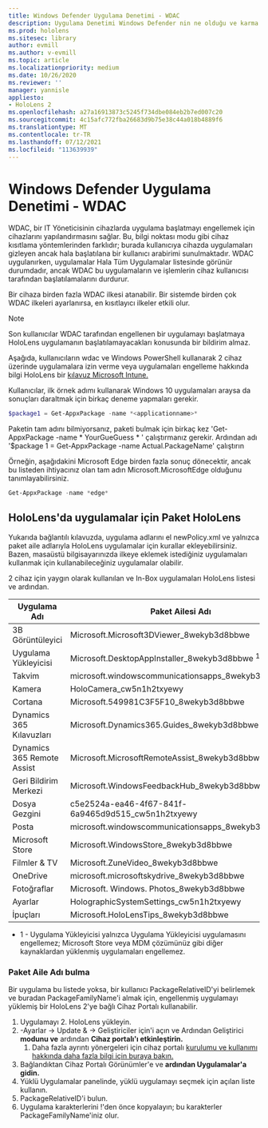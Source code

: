 ```yaml
---
title: Windows Defender Uygulama Denetimi - WDAC
description: Uygulama Denetimi Windows Defender nin ne olduğu ve karma gerçeklik cihazlarını yönetmek için HoloLens genel bakış.
ms.prod: hololens
ms.sitesec: library
author: evmill
ms.author: v-evmill
ms.topic: article
ms.localizationpriority: medium
ms.date: 10/26/2020
ms.reviewer: ''
manager: yannisle
appliesto:
- HoloLens 2
ms.openlocfilehash: a27a16913873c5245f734dbe084eb2b7ed007c20
ms.sourcegitcommit: 4c15afc772fba26683d9b75e38c44a018b4889f6
ms.translationtype: MT
ms.contentlocale: tr-TR
ms.lasthandoff: 07/12/2021
ms.locfileid: "113639939"
---
```

# <a name="windows-defender-application-control---wdac"></a>Windows Defender Uygulama Denetimi - WDAC

WDAC, bir IT Yöneticisinin cihazlarda uygulama başlatmayı engellemek için cihazlarını yapılandırmasını sağlar. Bu, bilgi noktası modu gibi cihaz kısıtlama yöntemlerinden farklıdır; burada kullanıcıya cihazda uygulamaları gizleyen ancak hala başlatılana bir kullanıcı arabirimi sunulmaktadır. WDAC uygulanırken, uygulamalar Hala Tüm Uygulamalar listesinde görünür durumdadır, ancak WDAC bu uygulamaların ve işlemlerin cihaz kullanıcısı tarafından başlatılamalarını durdurur.

Bir cihaza birden fazla WDAC ilkesi atanabilir. Bir sistemde birden çok WDAC ilkeleri ayarlanırsa, en kısıtlayıcı ilkeler etkili olur. 

> [!NOTE]
> Son kullanıcılar WDAC tarafından engellenen bir uygulamayı başlatmaya HoloLens uygulamanın başlatılamayacakları konusunda bir bildirim almaz.

Aşağıda, kullanıcıların wdac ve Windows PowerShell kullanarak 2 cihaz üzerinde uygulamalara izin verme veya uygulamaları engelleme hakkında bilgi HoloLens bir [kılavuz Microsoft Intune.](/mem/intune/configuration/custom-profile-hololens)

Kullanıcılar, ilk örnek adımı kullanarak Windows 10 uygulamaları araysa da sonuçları daraltmak için birkaç deneme yapmaları gerekir.

```powershell
$package1 = Get-AppxPackage -name *<applicationname>*
``` 

Paketin tam adını bilmiyorsanız, paketi bulmak için birkaç kez 'Get-AppxPackage -name \* YourGueGuess \* ' çalıştırmanız gerekir. Ardından adı '$package 1 = Get-AppxPackage -name Actual.PackageName' çalıştırın

Örneğin, aşağıdakini Microsoft Edge birden fazla sonuç dönecektir, ancak bu listeden ihtiyacınız olan tam adın Microsoft.MicrosoftEdge olduğunu tanımlayabilirsiniz.

```powershell
Get-AppxPackage -name *edge*
``` 

## <a name="package-family-names-for-apps-on-hololens"></a>HoloLens'da uygulamalar için Paket HoloLens

Yukarıda bağlantılı kılavuzda, uygulama adlarını el newPolicy.xml ve yalnızca paket aile adlarıyla HoloLens uygulamalar için kurallar ekleyebilirsiniz. Bazen, masaüstü bilgisayarınızda ilkeye eklemek istediğiniz uygulamaları kullanmak için kullanabileceğiniz uygulamalar olabilir.

2 cihaz için yaygın olarak kullanılan ve In-Box uygulamaları HoloLens listesi ve ardından.

| Uygulama Adı                   | Paket Ailesi Adı                                |
|----------------------------|----------------------------------------------------|
| 3B Görüntüleyici                  | Microsoft.Microsoft3DViewer_8wekyb3d8bbwe          |
| Uygulama Yükleyicisi              | Microsoft.DesktopAppInstaller_8wekyb3d8bbwe <sup>1</sup>         |
| Takvim                   | microsoft.windowscommunicationsapps_8wekyb3d8bbwe  |
| Kamera                     | HoloCamera_cw5n1h2txyewy                           |
| Cortana                    | Microsoft.549981C3F5F10_8wekyb3d8bbwe              |
| Dynamics 365 Kılavuzları        | Microsoft.Dynamics365.Guides_8wekyb3d8bbwe         |
| Dynamics 365 Remote Assist | Microsoft.MicrosoftRemoteAssist_8wekyb3d8bbwe      |
| Geri Bildirim Merkezi               | Microsoft.WindowsFeedbackHub_8wekyb3d8bbwe         |
| Dosya Gezgini              | c5e2524a-ea46-4f67-841f-6a9465d9d515_cw5n1h2txyewy |
| Posta                       | microsoft.windowscommunicationsapps_8wekyb3d8bbwe  |
| Microsoft Store            | Microsoft.WindowsStore_8wekyb3d8bbwe               |
| Filmler & TV                | Microsoft.ZuneVideo_8wekyb3d8bbwe                  |
| OneDrive                   | microsoft.microsoftskydrive_8wekyb3d8bbwe          |
| Fotoğraflar                     | Microsoft. Windows. Photos_8wekyb3d8bbwe             |
| Ayarlar                   | HolographicSystemSettings_cw5n1h2txyewy            |
| İpuçları                       | Microsoft.HoloLensTips_8wekyb3d8bbwe               |

- 1 - Uygulama Yükleyicisi yalnızca Uygulama Yükleyicisi uygulamasını engellemez; Microsoft Store veya MDM çözümünüz gibi diğer kaynaklardan yüklenmiş uygulamaları engellemez.

### <a name="how-to-find-a-package-family-name"></a>Paket Aile Adı bulma

Bir uygulama bu listede yoksa, bir kullanıcı PackageRelativeID'yi belirlemek ve buradan PackageFamilyName'i almak için, engellenmiş uygulamayı yüklemiş bir HoloLens 2'ye bağlı Cihaz Portalı kullanabilir.

1. Uygulamayı 2. HoloLens yükleyin. 
1. -Ayarlar -> Update & -> Geliştiriciler için'i açın ve Ardından Geliştirici **modunu ve** ardından **Cihaz portalı'ı etkinleştirin.** 
    1. Daha fazla ayrıntı yönergeleri için cihaz portalı [kurulumu ve kullanımı hakkında daha fazla bilgi için buraya bakın.](/windows/mixed-reality/develop/platform-capabilities-and-apis/using-the-windows-device-portal)
1. Bağlandıktan Cihaz Portalı Görünümler'e ve **ardından Uygulamalar'a** **gidin.** 
1. Yüklü Uygulamalar panelinde, yüklü uygulamayı seçmek için açılan liste kullanın. 
1. PackageRelativeID'i bulun. 
1. Uygulama karakterlerini !'den önce kopyalayın; bu karakterler PackageFamilyName'iniz olur.


